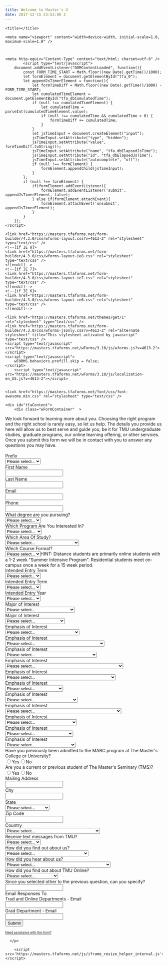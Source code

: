 ```yaml
---
title: Welcome to Master's U
date: 2017-12-15 23:53:00 Z
---
```


<!DOCTYPE HTML>
<html lang="en-US">
<head>

    <title></title>

    <meta name="viewport" content="width=device-width, initial-scale=1.0, maximum-scale=1.0" />

    
    
    <meta http-equiv="Content-Type" content="text/html; charset=utf-8" />
            <script type="text/javascript">
        document.addEventListener("DOMContentLoaded", function(){
            const FORM_TIME_START = Math.floor((new Date).getTime()/1000);
            let formElement = document.getElementById("tfa_0");
            let appendJsTimerElement = function(){
                let formTimeDiff = Math.floor((new Date).getTime()/1000) - FORM_TIME_START;
                let cumulatedTimeElement = document.getElementById("tfa_dbCumulatedTime");
                if (null !== cumulatedTimeElement) {
                    let cumulatedTime = parseInt(cumulatedTimeElement.value);
                    if (null !== cumulatedTime && cumulatedTime > 0) {
                        formTimeDiff += cumulatedTime;
                    }
                }
                let jsTimeInput = document.createElement("input");
                jsTimeInput.setAttribute("type", "hidden");
                jsTimeInput.setAttribute("value", formTimeDiff.toString());
                jsTimeInput.setAttribute("name", "tfa_dbElapsedJsTime");
                jsTimeInput.setAttribute("id", "tfa_dbElapsedJsTime");
                jsTimeInput.setAttribute("autocomplete", "off");
                if (null !== formElement) {
                    formElement.appendChild(jsTimeInput);
                }
            };
            if (null !== formElement) {
                if(formElement.addEventListener){
                    formElement.addEventListener('submit', appendJsTimerElement, false);
                } else if(formElement.attachEvent){
                    formElement.attachEvent('onsubmit', appendJsTimerElement);
                }
            }
        });
    </script>

    <link href="https://masters.tfaforms.net/form-builder/4.3.0/css/wforms-layout.css?v=4613-2" rel="stylesheet" type="text/css" />
    <!--[if IE 8]>
    <link href="https://masters.tfaforms.net/form-builder/4.3.0/css/wforms-layout-ie8.css" rel="stylesheet" type="text/css" />
    <![endif]-->
    <!--[if IE 7]>
    <link href="https://masters.tfaforms.net/form-builder/4.3.0/css/wforms-layout-ie7.css" rel="stylesheet" type="text/css" />
    <![endif]-->
    <!--[if IE 6]>
    <link href="https://masters.tfaforms.net/form-builder/4.3.0/css/wforms-layout-ie6.css" rel="stylesheet" type="text/css" />
    <![endif]-->

    <link href="https://masters.tfaforms.net/themes/get/1" rel="stylesheet" type="text/css" />
    <link href="https://masters.tfaforms.net/form-builder/4.3.0/css/wforms-jsonly.css?v=4613-2" rel="alternate stylesheet" title="This stylesheet activated by javascript" type="text/css" />
    <script type="text/javascript" src="https://masters.tfaforms.net/wForms/3.10/js/wforms.js?v=4613-2"></script>
    <script type="text/javascript">
        wFORMS.behaviors.prefill.skip = false;
    </script>
        <script type="text/javascript" src="https://masters.tfaforms.net/wForms/3.10/js/localization-en_US.js?v=4613-2"></script>

            
    <link href="https://masters.tfaforms.net/font/css/font-awesome.min.css" rel="stylesheet" type="text/css" />

    
</head>
<body class="default wFormWebPage">


    <div id="tfaContent">
        <div class="wFormContainer"  >

  <style type="text/css">
                #tfa_494-L,
                label[id^="tfa_494["] {
                    width: 250px !important;
                }
            
                #tfa_405-L,
                label[id^="tfa_405["] {
                    width: 350px !important;
                }
            
                #tfa_502-L,
                label[id^="tfa_502["] {
                    width: 300px !important;
                }
            
                #tfa_512-L,
                label[id^="tfa_512["] {
                    width: 250px !important;
                }
            
                #tfa_397-L,
                label[id^="tfa_397["] {
                    width: 290px !important;
                }
            
                #tfa_523-L,
                label[id^="tfa_523["] {
                    width: 290px !important;
                }
            
                #tfa_533-L,
                label[id^="tfa_533["] {
                    width: 290px !important;
                }
            
                #tfa_427-L,
                label[id^="tfa_427["] {
                    width: 300px !important;
                }
            
                #tfa_493-L,
                label[id^="tfa_493["] {
                    width: 300px !important;
                }
            
                #tfa_492-L,
                label[id^="tfa_492["] {
                    width: 300px !important;
                }
            
                #tfa_575-L,
                label[id^="tfa_575["] {
                    width: 280px !important;
                }
            
                #tfa_578-L,
                label[id^="tfa_578["] {
                    width: 270px !important;
                }
            
                #tfa_573-L,
                label[id^="tfa_573["] {
                    width: 230px !important;
                }
            
                #tfa_570-L,
                label[id^="tfa_570["] {
                    width: 230px !important;
                }
            
                #tfa_571-L,
                label[id^="tfa_571["] {
                    width: 230px !important;
                }
            </style><div class=""><div class="wForm" id="tfa_0-WRPR" dir="ltr">
<div class="codesection" id="code-tfa_0"></div>
<form method="post" action="https://masters.tfaforms.net/responses/processor" class="hintsBelow labelsAbove" id="tfa_0">
<div class="htmlSection" id="tfa_2"><div class="htmlContent" id="tfa_2-HTML">We look forward to learning more about you. Choosing the right program and the right school is rarely easy, so let us help. The details you provide us here will allow us to best serve and guide you, be it for TMU undergraduate studies, graduate programs, our online learning offering, or other services. Once you submit this form we will be in contact with you to answer any questions you may have.<div><div style="text-align: center;"><br></div></div></div></div>
<div class="oneField field-container-D     " id="tfa_3-D">
<label id="tfa_3-L" for="tfa_3" class="label preField ">Prefix</label><br><div class="inputWrapper"><select id="tfa_3" name="tfa_3" title="Prefix" class=""><option value="">Please select...</option>
<option value="tfa_4" id="tfa_4" class="">Mr.</option>
<option value="tfa_5" id="tfa_5" class="">Miss</option>
<option value="tfa_6" id="tfa_6" class="">Mrs.</option></select></div>
</div>
<div id="tfa_10" class="section inline group">
<div class="oneField field-container-D     " id="tfa_7-D">
<label id="tfa_7-L" for="tfa_7" class="label preField reqMark">First Name</label><br><div class="inputWrapper"><input type="text" id="tfa_7" name="tfa_7" value="" placeholder="" title="First Name" class="required"></div>
</div>
<div class="oneField field-container-D     " id="tfa_8-D">
<label id="tfa_8-L" for="tfa_8" class="label preField reqMark">Last Name</label><br><div class="inputWrapper"><input type="text" id="tfa_8" name="tfa_8" value="" placeholder="" title="Last Name" class="required"></div>
</div>
</div>
<div id="tfa_72" class="section inline group">
<div class="oneField field-container-D     " id="tfa_12-D">
<label id="tfa_12-L" for="tfa_12" class="label preField reqMark">Email</label><br><div class="inputWrapper"><input type="text" id="tfa_12" name="tfa_12" value="" placeholder="" title="Email" class="required"></div>
</div>
<div class="oneField field-container-D     " id="tfa_312-D">
<label id="tfa_312-L" for="tfa_312" class="label preField reqMark">Phone</label><br><div class="inputWrapper"><input type="text" id="tfa_312" name="tfa_312" value="" placeholder="" autoformat="(###) ###-####" title="Phone" class="required"></div>
</div>
</div>
<div id="tfa_409" class="section inline group">
<div class="oneField field-container-D     " id="tfa_494-D">
<label id="tfa_494-L" for="tfa_494" class="label preField ">What degree are you pursuing?</label><br><div class="inputWrapper"><select id="tfa_494" name="tfa_494" title="What degree are you pursuing?" class=""><option value="">Please select...</option>
<option value="tfa_495" id="tfa_495" data-conditionals="#tfa_405" class="">Undergraduate</option>
<option value="tfa_496" id="tfa_496" data-conditionals="#tfa_502,#tfa_523" class="">Graduate</option></select></div>
</div>
<div class="oneField field-container-D     " id="tfa_405-D">
<label id="tfa_405-L" for="tfa_405" class="label preField reqMark">Which Program Are You Interested In?</label><br><div class="inputWrapper"><select id="tfa_405" name="tfa_405" data-condition="`#tfa_495`" title="Which Program Are You Interested In?" class="calc-TradandOnlineDepartments required"><option value="">Please select...</option>
<option value="tfa_406" id="tfa_406" data-conditionals="#tfa_314,#tfa_397,#tfa_393,#tfa_13,#tfa_392,#tfa_73,#tfa_74,#tfa_586,#tfa_647" class="calcval-admissions@masters.edu">On-Campus</option>
<option value="tfa_407" id="tfa_407" data-conditionals="#tfa_560,#tfa_523,#tfa_631" class="calcval-tmuonline@masters.edu">Online</option>
<option value="tfa_497" id="tfa_497" data-conditionals="#tfa_523,#tfa_631" class="calcval-tmuonline@masters.edu">Dual Enrollment</option></select></div>
</div>
<div class="oneField field-container-D     " id="tfa_502-D">
<label id="tfa_502-L" for="tfa_502" class="label preField reqMark">Which Area Of Study?</label><br><div class="inputWrapper"><select id="tfa_502" name="tfa_502" data-condition="`#tfa_496`" title="Which Area Of Study?" class="required"><option value="">Please select...</option>
<option value="tfa_509" id="tfa_509" data-conditionals="#tfa_512,#tfa_393,#tfa_13,#tfa_392,#tfa_73,#tfa_74,#tfa_575,#tfa_578,#tfa_610" class="">Master of Arts in Biblical Counseling</option>
<option value="tfa_510" id="tfa_510" data-conditionals="#tfa_631" class="">Master of Arts in Biblical Studies</option>
<option value="tfa_511" id="tfa_511" data-conditionals="#tfa_631" class="">Master of Business Administration</option>
<option value="tfa_651" id="tfa_651" class="">Master of Education</option></select></div>
</div>
<div class="oneField field-container-D    hintsTooltip " id="tfa_512-D">
<label id="tfa_512-L" for="tfa_512" class="label preField reqMark">Which Course Format?</label><br><div class="inputWrapper">
<select id="tfa_512" name="tfa_512" data-condition="`#tfa_509`" title="Which Course Format?" class="calc-GradDepartment required"><option value="">Please select...</option>
<option value="tfa_514" id="tfa_514" class="calcval-graduatestudies@masters.edu">Distance</option>
<option value="tfa_513" id="tfa_513" class="calcval-graduatestudies@masters.edu">Residential</option></select><span class="field-hint-inactive" id="tfa_512-H"><span id="tfa_512-HH" class="hint">HINT: Distance students are primarily online students with a 1-2 week "Summer Intensive Program".  Residential students meet on-campus once a week for a 15 week period.</span></span>
</div>
</div>
</div>
<div class="oneField field-container-D     " id="tfa_397-D">
<label id="tfa_397-L" for="tfa_397" class="label preField reqMark">Intended Entry Term</label><br><div class="inputWrapper"><select id="tfa_397" name="tfa_397" data-condition="`#tfa_406`" title="Intended Entry Term" class="required"><option value="">Please select...</option>
<option value="tfa_538" id="tfa_538" class="">Fall</option>
<option value="tfa_539" id="tfa_539" class="">Spring</option></select></div>
</div>
<div id="tfa_544" class="section inline group">
<div class="oneField field-container-D     " id="tfa_523-D">
<label id="tfa_523-L" for="tfa_523" class="label preField reqMark">Intended Entry Term</label><br><div class="inputWrapper"><select id="tfa_523" name="tfa_523" data-condition="`#tfa_496` OR `#tfa_407` OR `#tfa_497`" title="Intended Entry Term" class="required"><option value="">Please select...</option>
<option value="tfa_524" id="tfa_524" class="">Fall</option>
<option value="tfa_526" id="tfa_526" class="">Spring</option>
<option value="tfa_527" id="tfa_527" class="">Summer</option></select></div>
</div>
<div class="oneField field-container-D     " id="tfa_533-D">
<label id="tfa_533-L" for="tfa_533" class="label preField reqMark">Intended Entry Year</label><br><div class="inputWrapper"><select id="tfa_533" name="tfa_533" title="Intended Entry Year" class="required"><option value="">Please select...</option>
<option value="tfa_535" id="tfa_535" class="">2018</option>
<option value="tfa_536" id="tfa_536" class="">2019</option>
<option value="tfa_537" id="tfa_537" class="">2020</option>
<option value="tfa_581" id="tfa_581" class="">2021</option></select></div>
</div>
</div>
<div id="tfa_540" class="section inline group">
<div class="oneField field-container-D     " id="tfa_314-D">
<label id="tfa_314-L" for="tfa_314" class="label preField ">Major of Interest</label><br><div class="inputWrapper"><select id="tfa_314" name="tfa_314" data-condition="`#tfa_406`" title="Major of Interest" class=""><option value="">Please select...</option>
<option value="tfa_315" id="tfa_315" data-conditionals="#tfa_327" class="">Biblical Studies</option>
<option value="tfa_316" id="tfa_316" data-conditionals="#tfa_347" class="">Biology &amp; Physical Science</option>
<option value="tfa_317" id="tfa_317" data-conditionals="#tfa_365" class="">Business</option>
<option value="tfa_318" id="tfa_318" data-conditionals="#tfa_386" class="">Communication</option>
<option value="tfa_319" id="tfa_319" data-conditionals="#tfa_416" class="">Computer &amp; Information Sciences</option>
<option value="tfa_320" id="tfa_320" data-conditionals="#tfa_424" class="">English</option>
<option value="tfa_321" id="tfa_321" data-conditionals="#tfa_427" class="">History</option>
<option value="tfa_322" id="tfa_322" data-conditionals="#tfa_441" class="">Kinesiology/PE</option>
<option value="tfa_323" id="tfa_323" data-conditionals="#tfa_455" class="">Liberal Studies * Education</option>
<option value="tfa_375" id="tfa_375" data-conditionals="#tfa_493" class="">Marketing Media</option>
<option value="tfa_324" id="tfa_324" data-conditionals="#tfa_461" class="">Mathematics</option>
<option value="tfa_325" id="tfa_325" data-conditionals="#tfa_471" class="">Music</option>
<option value="tfa_326" id="tfa_326" data-conditionals="#tfa_431" class="">Political Studies</option>
<option value="tfa_396" id="tfa_396" data-conditionals="#tfa_492" class="">Undecided</option></select></div>
</div>
<div class="oneField field-container-D     " id="tfa_560-D">
<label id="tfa_560-L" for="tfa_560" class="label preField ">Major of Interest</label><br><div class="inputWrapper"><select id="tfa_560" name="tfa_560" data-condition="`#tfa_407`" title="Major of Interest" class=""><option value="">Please select...</option>
<option value="tfa_561" id="tfa_561" class="">Biblical Counseling</option>
<option value="tfa_562" id="tfa_562" class="">Biblical Studies</option>
<option value="tfa_563" id="tfa_563" class="">Christian Ministries</option>
<option value="tfa_564" id="tfa_564" class="">Business Management</option>
<option value="tfa_565" id="tfa_565" class="">Organizational Management</option>
<option value="tfa_566" id="tfa_566" class="">Undeclared</option>
<option value="tfa_567" id="tfa_567" class="">No Major/Non-Degree</option></select></div>
</div>
<div class="oneField field-container-D     " id="tfa_327-D">
<label id="tfa_327-L" for="tfa_327" class="label preField ">Emphasis of Interest</label><br><div class="inputWrapper"><select id="tfa_327" name="tfa_327" data-condition="`#tfa_315`" title="Emphasis of Interest" class=""><option value="">Please select...</option>
<option value="tfa_328" id="tfa_328" class="">Biblical Studies (general)</option>
<option value="tfa_329" id="tfa_329" class="">Biblical Studies (bible exposition)</option>
<option value="tfa_330" id="tfa_330" class="">Biblical Studies (biblical counseling)</option>
<option value="tfa_331" id="tfa_331" class="">Biblical Studies (biblical languages)</option>
<option value="tfa_332" id="tfa_332" class="">Biblical Studies (christian education)</option>
<option value="tfa_333" id="tfa_333" class="">Biblical Studies (global studies)</option>
<option value="tfa_334" id="tfa_334" class="">Biblical Studies (student ministries) </option>
<option value="tfa_336" id="tfa_336" class="">Biblical Studies (theology)</option></select></div>
</div>
</div>
<div id="tfa_543" class="section inline group">
<div class="oneField field-container-D     " id="tfa_347-D">
<label id="tfa_347-L" for="tfa_347" class="label preField ">Emphasis of Interest</label><br><div class="inputWrapper"><select id="tfa_347" name="tfa_347" data-condition="`#tfa_316`" title="Emphasis of Interest" class=""><option value="">Please select...</option>
<option value="tfa_348" id="tfa_348" class="">Biological Science (general)</option>
<option value="tfa_349" id="tfa_349" class="">Biological Science (animal science/pre-veterinary)</option>
<option value="tfa_350" id="tfa_350" class="">Biological Science (cell &amp; molecular)</option>
<option value="tfa_351" id="tfa_351" class="">Biological Science (environmental biology)</option>
<option value="tfa_582" id="tfa_582" class="">Biological Science (natural history/environmental)</option>
<option value="tfa_583" id="tfa_583" class="">Biological Science (paleontology)</option>
<option value="tfa_352" id="tfa_352" class="">Biological Science (pre-dentistry)</option>
<option value="tfa_353" id="tfa_353" class="">Biological Science (pre-medicine)</option>
<option value="tfa_354" id="tfa_354" class="">Biological Science (pre-nursing)</option>
<option value="tfa_355" id="tfa_355" class="">Biological Science (teacher education) </option></select></div>
</div>
<div class="oneField field-container-D     " id="tfa_386-D">
<label id="tfa_386-L" for="tfa_386" class="label preField ">Emphasis of Interest</label><br><div class="inputWrapper"><select id="tfa_386" name="tfa_386" data-condition="`#tfa_318`" title="Emphasis of Interest" class=""><option value="">Please select...</option>
<option value="tfa_387" id="tfa_387" class="">Communication (general)</option>
<option value="tfa_388" id="tfa_388" class="">Communication (cinema &amp; digital arts)</option>
<option value="tfa_389" id="tfa_389" class="">Communication (creative writing &amp; publishing)</option>
<option value="tfa_584" id="tfa_584" class="">Communication (electronic media)</option>
<option value="tfa_390" id="tfa_390" class="">Communication (journalism)</option>
<option value="tfa_585" id="tfa_585" class="">Communication (print media)</option>
<option value="tfa_391" id="tfa_391" class="">Communication (speech communication)</option></select></div>
</div>
<div class="oneField field-container-D     " id="tfa_365-D">
<label id="tfa_365-L" for="tfa_365" class="label preField ">Emphasis of Interest</label><br><div class="inputWrapper"><select id="tfa_365" name="tfa_365" data-condition="`#tfa_317`" title="Emphasis of Interest" class=""><option value="">Please select...</option>
<option value="tfa_366" id="tfa_366" class="">Business Administration (accounting)</option>
<option value="tfa_367" id="tfa_367" class="">Business Administration (christian ministries administration)</option>
<option value="tfa_368" id="tfa_368" class="">Business Administration (finance)</option>
<option value="tfa_369" id="tfa_369" class="">Business Administration (international business)</option>
<option value="tfa_370" id="tfa_370" class="">Business Administration (management)</option>
<option value="tfa_371" id="tfa_371" class="">Business Administration (management information systems)</option>
<option value="tfa_372" id="tfa_372" class="">Business Administration (marketing)</option>
<option value="tfa_373" id="tfa_373" class="">Business Administration (pre-law)</option>
<option value="tfa_374" id="tfa_374" class="">Business Administration (public relations)</option></select></div>
</div>
</div>
<div class="oneField field-container-D     " id="tfa_416-D">
<label id="tfa_416-L" for="tfa_416" class="label preField ">Emphasis of Interest</label><br><div class="inputWrapper"><select id="tfa_416" name="tfa_416" data-condition="`#tfa_319`" title="Emphasis of Interest" class=""><option value="">Please select...</option>
<option value="tfa_418" id="tfa_418" class="">Computer &amp; Information Sciences (computer science)</option>
<option value="tfa_419" id="tfa_419" class="">Computer &amp; Information Sciences (information systems)</option></select></div>
</div>
<div class="oneField field-container-D     " id="tfa_424-D">
<label id="tfa_424-L" for="tfa_424" class="label preField ">Emphasis of Interest</label><br><div class="inputWrapper"><select id="tfa_424" name="tfa_424" data-condition="`#tfa_320`" title="Emphasis of Interest" class=""><option value="">Please select...</option>
<option value="tfa_425" id="tfa_425" class="">English (general)</option>
<option value="tfa_426" id="tfa_426" class="">English (teacher education)</option></select></div>
</div>
<div class="oneField field-container-D     " id="tfa_431-D">
<label id="tfa_431-L" for="tfa_431" class="label preField ">Emphasis of Interest</label><br><div class="inputWrapper"><select id="tfa_431" name="tfa_431" data-condition="`#tfa_326`" title="Emphasis of Interest" class=""><option value="">Please select...</option>
<option value="tfa_432" id="tfa_432" class="">Political Studies (general)</option>
<option value="tfa_433" id="tfa_433" class="">Political Studies (american politics)</option>
<option value="tfa_434" id="tfa_434" class="">Political Studies (constitutional law)</option>
<option value="tfa_435" id="tfa_435" class="">Political Studies (political theory)</option></select></div>
</div>
<div class="oneField field-container-D     " id="tfa_441-D">
<label id="tfa_441-L" for="tfa_441" class="label preField ">Emphasis of Interest</label><br><div class="inputWrapper"><select id="tfa_441" name="tfa_441" data-condition="`#tfa_322`" title="Emphasis of Interest" class=""><option value="">Please select...</option>
<option value="tfa_444" id="tfa_444" class="">Kinesiology &amp; Physical Education (exercise sports science)</option>
<option value="tfa_445" id="tfa_445" class="">Kinesiology &amp; Physical Education (pre physical therapy)</option>
<option value="tfa_447" id="tfa_447" class="">Kinesiology &amp; Physical Education (teaching/coaching)</option></select></div>
</div>
<div class="oneField field-container-D     " id="tfa_455-D">
<label id="tfa_455-L" for="tfa_455" class="label preField ">Emphasis of Interest</label><br><div class="inputWrapper"><select id="tfa_455" name="tfa_455" data-condition="`#tfa_323`" title="Emphasis of Interest" class=""><option value="">Please select...</option>
<option value="tfa_456" id="tfa_456" class="">Liberal Studies (general)</option>
<option value="tfa_457" id="tfa_457" class="">Liberal Studies (teacher education)</option></select></div>
</div>
<div class="oneField field-container-D     " id="tfa_461-D">
<label id="tfa_461-L" for="tfa_461" class="label preField ">Emphasis of Interest</label><br><div class="inputWrapper"><select id="tfa_461" name="tfa_461" data-condition="`#tfa_324`" title="Emphasis of Interest" class=""><option value="">Please select...</option>
<option value="tfa_462" id="tfa_462" class="">Mathematics (general)</option>
<option value="tfa_463" id="tfa_463" class="">Mathematics (applied)</option>
<option value="tfa_464" id="tfa_464" class="">Mathematics (math education)</option>
<option value="tfa_465" id="tfa_465" class="">Mathematics (pure mathematics)</option></select></div>
</div>
<div class="oneField field-container-D     " id="tfa_471-D">
<label id="tfa_471-L" for="tfa_471" class="label preField ">Emphasis of Interest</label><br><div class="inputWrapper"><select id="tfa_471" name="tfa_471" data-condition="`#tfa_325`" title="Emphasis of Interest" class=""><option value="">Please select...</option>
<option value="tfa_472" id="tfa_472" class="">Music (general)</option>
<option value="tfa_473" id="tfa_473" class="">Music (applied-cello)</option>
<option value="tfa_474" id="tfa_474" class="">Music (applied-guitar)</option>
<option value="tfa_475" id="tfa_475" class="">Music (applied-voice)</option>
<option value="tfa_476" id="tfa_476" class="">Music (composition)</option>
<option value="tfa_477" id="tfa_477" class="">Music (flute performance)</option>
<option value="tfa_479" id="tfa_479" class="">Music (music &amp; audio technology)</option>
<option value="tfa_480" id="tfa_480" class="">Music (music &amp; biblical studies)</option>
<option value="tfa_489" id="tfa_489" class="">Music (music &amp; business)</option>
<option value="tfa_481" id="tfa_481" class="">Music (music &amp; communication)</option>
<option value="tfa_491" id="tfa_491" class="">Music (music &amp; modern worship)</option>
<option value="tfa_490" id="tfa_490" class="">Music (music &amp; student ministries)</option>
<option value="tfa_478" id="tfa_478" class="">Music (music education)</option>
<option value="tfa_483" id="tfa_483" class="">Music (organ performance)</option>
<option value="tfa_484" id="tfa_484" class="">Music (piano pedagogy)</option>
<option value="tfa_485" id="tfa_485" class="">Music (piano performance)</option>
<option value="tfa_488" id="tfa_488" class="">Music (traditional worship)</option>
<option value="tfa_486" id="tfa_486" class="">Music (violin performance)</option></select></div>
</div>
<input type="hidden" id="tfa_427" name="tfa_427" value="History" data-condition="`#tfa_321`" class=""><input type="hidden" id="tfa_493" name="tfa_493" value="Marketing Media" data-condition="`#tfa_375`" class=""><input type="hidden" id="tfa_492" name="tfa_492" value="Undeclared" data-condition="`#tfa_396`" class=""><div id="tfa_569" class="section inline group">
<div class="oneField field-container-D     " id="tfa_575-D">
<label id="tfa_575-L" for="tfa_575" class="label preField ">Have you previously been admitted to the MABC program at The Master's College or University?</label><br><div class="inputWrapper"><span id="tfa_575" class="choices vertical " data-condition="`#tfa_509`"><span class="oneChoice"><input type="radio" value="tfa_576" class="" id="tfa_576" name="tfa_575"><label class="label postField" id="tfa_576-L" for="tfa_576">Yes</label></span><span class="oneChoice"><input type="radio" value="tfa_577" class="" id="tfa_577" name="tfa_575"><label class="label postField" id="tfa_577-L" for="tfa_577">No</label></span></span></div>
</div>
<div class="oneField field-container-D     " id="tfa_578-D">
<label id="tfa_578-L" for="tfa_578" class="label preField ">Are you a current or previous student of The Master's Seminary (TMS)?</label><br><div class="inputWrapper"><span id="tfa_578" class="choices vertical " data-condition="`#tfa_509`"><span class="oneChoice"><input type="radio" value="tfa_579" class="" id="tfa_579" name="tfa_578"><label class="label postField" id="tfa_579-L" for="tfa_579">Yes</label></span><span class="oneChoice"><input type="radio" value="tfa_580" class="" id="tfa_580" name="tfa_578"><label class="label postField" id="tfa_580-L" for="tfa_580">No</label></span></span></div>
</div>
<div class="oneField field-container-D     " id="tfa_392-D">
<label id="tfa_392-L" for="tfa_392" class="label preField ">Mailing Address</label><br><div class="inputWrapper"><input type="text" id="tfa_392" name="tfa_392" value="" placeholder="" data-condition="`#tfa_406` OR `#tfa_509`" title="Mailing Address" class=""></div>
</div>
<div class="oneField field-container-D     " id="tfa_393-D">
<label id="tfa_393-L" for="tfa_393" class="label preField ">City</label><br><div class="inputWrapper"><input type="text" id="tfa_393" name="tfa_393" value="" placeholder="" data-condition="`#tfa_406` OR `#tfa_509`" title="City" class=""></div>
</div>
<div class="oneField field-container-D     " id="tfa_13-D">
<label id="tfa_13-L" for="tfa_13" class="label preField reqMark">State</label><br><div class="inputWrapper"><select id="tfa_13" name="tfa_13" data-condition="`#tfa_406` OR `#tfa_509`" title="State" class="required"><option value="">Please select...</option>
<option value="tfa_14" id="tfa_14" class="">Alabama</option>
<option value="tfa_15" id="tfa_15" class="">Alaska</option>
<option value="tfa_16" id="tfa_16" class="">Arizona</option>
<option value="tfa_17" id="tfa_17" class="">Arkansas</option>
<option value="tfa_18" id="tfa_18" data-conditionals="#tfa_73" class="">California</option>
<option value="tfa_19" id="tfa_19" class="">Colorado</option>
<option value="tfa_20" id="tfa_20" class="">Connecticut</option>
<option value="tfa_21" id="tfa_21" class="">Delaware</option>
<option value="tfa_22" id="tfa_22" class="">District Of Columbia</option>
<option value="tfa_23" id="tfa_23" class="">Florida</option>
<option value="tfa_24" id="tfa_24" class="">Georgia</option>
<option value="tfa_25" id="tfa_25" class="">Hawaii</option>
<option value="tfa_26" id="tfa_26" class="">Idaho</option>
<option value="tfa_27" id="tfa_27" class="">Illinois</option>
<option value="tfa_28" id="tfa_28" class="">Indiana</option>
<option value="tfa_29" id="tfa_29" class="">Iowa</option>
<option value="tfa_30" id="tfa_30" class="">Kansas</option>
<option value="tfa_31" id="tfa_31" class="">Kentucky</option>
<option value="tfa_32" id="tfa_32" class="">Louisiana</option>
<option value="tfa_33" id="tfa_33" class="">Maine</option>
<option value="tfa_34" id="tfa_34" class="">Maryland</option>
<option value="tfa_35" id="tfa_35" class="">Massachusetts</option>
<option value="tfa_36" id="tfa_36" class="">Michigan</option>
<option value="tfa_37" id="tfa_37" class="">Minnesota</option>
<option value="tfa_38" id="tfa_38" class="">Mississippi</option>
<option value="tfa_39" id="tfa_39" class="">Missouri</option>
<option value="tfa_40" id="tfa_40" class="">Montana</option>
<option value="tfa_41" id="tfa_41" class="">Nebraska</option>
<option value="tfa_42" id="tfa_42" class="">Nevada</option>
<option value="tfa_43" id="tfa_43" class="">New Hampshire</option>
<option value="tfa_44" id="tfa_44" class="">New Jersey</option>
<option value="tfa_45" id="tfa_45" class="">New Mexico</option>
<option value="tfa_46" id="tfa_46" class="">New York</option>
<option value="tfa_47" id="tfa_47" class="">North Carolina</option>
<option value="tfa_48" id="tfa_48" class="">North Dakota</option>
<option value="tfa_49" id="tfa_49" class="">Ohio</option>
<option value="tfa_50" id="tfa_50" class="">Oklahoma</option>
<option value="tfa_51" id="tfa_51" class="">Oregon</option>
<option value="tfa_52" id="tfa_52" class="">Pennsylvania</option>
<option value="tfa_53" id="tfa_53" class="">Rhode Island</option>
<option value="tfa_54" id="tfa_54" class="">South Carolina</option>
<option value="tfa_55" id="tfa_55" class="">South Dakota</option>
<option value="tfa_56" id="tfa_56" class="">Tennessee</option>
<option value="tfa_57" id="tfa_57" class="">Texas</option>
<option value="tfa_58" id="tfa_58" class="">Utah</option>
<option value="tfa_59" id="tfa_59" class="">Vermont</option>
<option value="tfa_60" id="tfa_60" class="">Virginia</option>
<option value="tfa_61" id="tfa_61" class="">Washington</option>
<option value="tfa_62" id="tfa_62" class="">West Virginia</option>
<option value="tfa_63" id="tfa_63" class="">Wisconsin</option>
<option value="tfa_64" id="tfa_64" class="">Wyoming</option>
<option value="tfa_71" id="tfa_71" data-conditionals="#tfa_74" class="">Other</option></select></div>
</div>
<div class="oneField field-container-D     " id="tfa_73-D">
<label id="tfa_73-L" for="tfa_73" class="label preField ">Zip Code</label><br><div class="inputWrapper"><input type="text" id="tfa_73" name="tfa_73" value="" placeholder="" data-condition="(`#tfa_18` AND `#tfa_406`) OR `#tfa_509`" title="Zip Code" class=""></div>
</div>
<div class="oneField field-container-D     " id="tfa_74-D">
<label id="tfa_74-L" for="tfa_74" class="label preField ">Country</label><br><div class="inputWrapper"><select id="tfa_74" name="tfa_74" data-condition="(`#tfa_71` AND `#tfa_406`) OR `#tfa_509`" title="Country" class=""><option value="">Please select...</option>
<option value="tfa_574" id="tfa_574" class="">United States</option>
<option value="tfa_75" id="tfa_75" class="">Afghanistan</option>
<option value="tfa_76" id="tfa_76" class="">Albania</option>
<option value="tfa_77" id="tfa_77" class="">Algeria</option>
<option value="tfa_78" id="tfa_78" class="">American Samoa</option>
<option value="tfa_79" id="tfa_79" class="">Andorra</option>
<option value="tfa_80" id="tfa_80" class="">Angola</option>
<option value="tfa_81" id="tfa_81" class="">Anguilla</option>
<option value="tfa_82" id="tfa_82" class="">Antarctica</option>
<option value="tfa_83" id="tfa_83" class="">Antigua and Barbuda</option>
<option value="tfa_84" id="tfa_84" class="">Argentina</option>
<option value="tfa_85" id="tfa_85" class="">Armenia</option>
<option value="tfa_86" id="tfa_86" class="">Aruba</option>
<option value="tfa_87" id="tfa_87" class="">Australia</option>
<option value="tfa_88" id="tfa_88" class="">Austria</option>
<option value="tfa_89" id="tfa_89" class="">Azerbaijan</option>
<option value="tfa_90" id="tfa_90" class="">Bahamas</option>
<option value="tfa_91" id="tfa_91" class="">Bahrain</option>
<option value="tfa_92" id="tfa_92" class="">Bangladesh</option>
<option value="tfa_93" id="tfa_93" class="">Barbados</option>
<option value="tfa_94" id="tfa_94" class="">Belarus</option>
<option value="tfa_95" id="tfa_95" class="">Belgium</option>
<option value="tfa_96" id="tfa_96" class="">Belize</option>
<option value="tfa_97" id="tfa_97" class="">Benin</option>
<option value="tfa_98" id="tfa_98" class="">Bermuda</option>
<option value="tfa_99" id="tfa_99" class="">Bhutan</option>
<option value="tfa_100" id="tfa_100" class="">Bolivia</option>
<option value="tfa_101" id="tfa_101" class="">Bosnia and Herzegovina</option>
<option value="tfa_102" id="tfa_102" class="">Botswana</option>
<option value="tfa_103" id="tfa_103" class="">Bouvet Island</option>
<option value="tfa_104" id="tfa_104" class="">Brazil</option>
<option value="tfa_105" id="tfa_105" class="">British Indian Ocean Territory</option>
<option value="tfa_106" id="tfa_106" class="">Brunei</option>
<option value="tfa_107" id="tfa_107" class="">Bulgaria</option>
<option value="tfa_108" id="tfa_108" class="">Burkina Faso</option>
<option value="tfa_109" id="tfa_109" class="">Burundi</option>
<option value="tfa_110" id="tfa_110" class="">Cambodia</option>
<option value="tfa_111" id="tfa_111" class="">Cameroon</option>
<option value="tfa_112" id="tfa_112" class="">Canada</option>
<option value="tfa_113" id="tfa_113" class="">Cape Verde</option>
<option value="tfa_114" id="tfa_114" class="">Cayman Islands</option>
<option value="tfa_115" id="tfa_115" class="">Central African Republic</option>
<option value="tfa_116" id="tfa_116" class="">Chad</option>
<option value="tfa_117" id="tfa_117" class="">Chile</option>
<option value="tfa_118" id="tfa_118" class="">China</option>
<option value="tfa_119" id="tfa_119" class="">Christmas Island</option>
<option value="tfa_120" id="tfa_120" class="">Cocos ( Keeling ) Islands</option>
<option value="tfa_121" id="tfa_121" class="">Colombia</option>
<option value="tfa_122" id="tfa_122" class="">Comoros</option>
<option value="tfa_123" id="tfa_123" class="">Congo</option>
<option value="tfa_124" id="tfa_124" class="">Cook Islands</option>
<option value="tfa_125" id="tfa_125" class="">Costa Rica</option>
<option value="tfa_126" id="tfa_126" class="">Côte d ' Ivoire</option>
<option value="tfa_127" id="tfa_127" class="">Croatia ( Hrvatska )</option>
<option value="tfa_128" id="tfa_128" class="">Cuba</option>
<option value="tfa_129" id="tfa_129" class="">Cyprus</option>
<option value="tfa_130" id="tfa_130" class="">Czech Republic</option>
<option value="tfa_131" id="tfa_131" class="">Congo ( DRC )</option>
<option value="tfa_132" id="tfa_132" class="">Denmark</option>
<option value="tfa_133" id="tfa_133" class="">Djibouti</option>
<option value="tfa_134" id="tfa_134" class="">Dominica</option>
<option value="tfa_135" id="tfa_135" class="">Dominican Republic</option>
<option value="tfa_136" id="tfa_136" class="">East Timor</option>
<option value="tfa_137" id="tfa_137" class="">Ecuador</option>
<option value="tfa_138" id="tfa_138" class="">Egypt</option>
<option value="tfa_139" id="tfa_139" class="">El Salvador</option>
<option value="tfa_140" id="tfa_140" class="">Equatorial Guinea</option>
<option value="tfa_141" id="tfa_141" class="">Eritrea</option>
<option value="tfa_142" id="tfa_142" class="">Estonia</option>
<option value="tfa_143" id="tfa_143" class="">Ethiopia</option>
<option value="tfa_144" id="tfa_144" class="">Falkland Islands ( Islas Malvinas )</option>
<option value="tfa_145" id="tfa_145" class="">Faroe Islands</option>
<option value="tfa_146" id="tfa_146" class="">Fiji Islands</option>
<option value="tfa_147" id="tfa_147" class="">Finland</option>
<option value="tfa_148" id="tfa_148" class="">France</option>
<option value="tfa_149" id="tfa_149" class="">French Guiana</option>
<option value="tfa_150" id="tfa_150" class="">French Polynesia</option>
<option value="tfa_151" id="tfa_151" class="">French Southern and Antarctic Lands</option>
<option value="tfa_152" id="tfa_152" class="">Gabon</option>
<option value="tfa_153" id="tfa_153" class="">Gambia</option>
<option value="tfa_154" id="tfa_154" class="">Georgia</option>
<option value="tfa_155" id="tfa_155" class="">Germany</option>
<option value="tfa_156" id="tfa_156" class="">Ghana</option>
<option value="tfa_157" id="tfa_157" class="">Gibraltar</option>
<option value="tfa_158" id="tfa_158" class="">Greece</option>
<option value="tfa_159" id="tfa_159" class="">Greenland</option>
<option value="tfa_160" id="tfa_160" class="">Grenada</option>
<option value="tfa_161" id="tfa_161" class="">Guadeloupe</option>
<option value="tfa_162" id="tfa_162" class="">Guam</option>
<option value="tfa_163" id="tfa_163" class="">Guatemala</option>
<option value="tfa_164" id="tfa_164" class="">Guinea</option>
<option value="tfa_165" id="tfa_165" class="">Guinea-Bissau</option>
<option value="tfa_166" id="tfa_166" class="">Guyana</option>
<option value="tfa_167" id="tfa_167" class="">Haiti</option>
<option value="tfa_168" id="tfa_168" class="">Heard Island and McDonald Islands</option>
<option value="tfa_169" id="tfa_169" class="">Honduras</option>
<option value="tfa_170" id="tfa_170" class="">Hong Kong SAR</option>
<option value="tfa_171" id="tfa_171" class="">Hungary</option>
<option value="tfa_172" id="tfa_172" class="">Iceland</option>
<option value="tfa_173" id="tfa_173" class="">India</option>
<option value="tfa_174" id="tfa_174" class="">Indonesia</option>
<option value="tfa_175" id="tfa_175" class="">Iran</option>
<option value="tfa_176" id="tfa_176" class="">Iraq</option>
<option value="tfa_177" id="tfa_177" class="">Ireland</option>
<option value="tfa_178" id="tfa_178" class="">Israel</option>
<option value="tfa_179" id="tfa_179" class="">Italy</option>
<option value="tfa_180" id="tfa_180" class="">Jamaica</option>
<option value="tfa_181" id="tfa_181" class="">Japan</option>
<option value="tfa_182" id="tfa_182" class="">Jordan</option>
<option value="tfa_183" id="tfa_183" class="">Kazakhstan</option>
<option value="tfa_184" id="tfa_184" class="">Kenya</option>
<option value="tfa_185" id="tfa_185" class="">Kiribati</option>
<option value="tfa_186" id="tfa_186" class="">Korea</option>
<option value="tfa_187" id="tfa_187" class="">Kuwait</option>
<option value="tfa_188" id="tfa_188" class="">Kyrgyzstan</option>
<option value="tfa_189" id="tfa_189" class="">Laos</option>
<option value="tfa_190" id="tfa_190" class="">Latvia</option>
<option value="tfa_191" id="tfa_191" class="">Lebanon</option>
<option value="tfa_192" id="tfa_192" class="">Lesotho</option>
<option value="tfa_193" id="tfa_193" class="">Liberia</option>
<option value="tfa_194" id="tfa_194" class="">Libya</option>
<option value="tfa_195" id="tfa_195" class="">Liechtenstein</option>
<option value="tfa_196" id="tfa_196" class="">Lithuania</option>
<option value="tfa_197" id="tfa_197" class="">Luxembourg</option>
<option value="tfa_198" id="tfa_198" class="">Macao SAR</option>
<option value="tfa_199" id="tfa_199" class="">Macedonia, Former Yugoslav Republic of</option>
<option value="tfa_200" id="tfa_200" class="">Madagascar</option>
<option value="tfa_201" id="tfa_201" class="">Malawi</option>
<option value="tfa_202" id="tfa_202" class="">Malaysia</option>
<option value="tfa_203" id="tfa_203" class="">Maldives</option>
<option value="tfa_204" id="tfa_204" class="">Mali</option>
<option value="tfa_205" id="tfa_205" class="">Malta</option>
<option value="tfa_206" id="tfa_206" class="">Marshall Islands</option>
<option value="tfa_207" id="tfa_207" class="">Martinique</option>
<option value="tfa_208" id="tfa_208" class="">Mauritania</option>
<option value="tfa_209" id="tfa_209" class="">Mauritius</option>
<option value="tfa_210" id="tfa_210" class="">Mayotte</option>
<option value="tfa_211" id="tfa_211" class="">Mexico</option>
<option value="tfa_212" id="tfa_212" class="">Micronesia</option>
<option value="tfa_213" id="tfa_213" class="">Moldova</option>
<option value="tfa_214" id="tfa_214" class="">Monaco</option>
<option value="tfa_215" id="tfa_215" class="">Mongolia</option>
<option value="tfa_216" id="tfa_216" class="">Montserrat</option>
<option value="tfa_217" id="tfa_217" class="">Morocco</option>
<option value="tfa_218" id="tfa_218" class="">Mozambique</option>
<option value="tfa_219" id="tfa_219" class="">Myanmar</option>
<option value="tfa_220" id="tfa_220" class="">Namibia</option>
<option value="tfa_221" id="tfa_221" class="">Nauru</option>
<option value="tfa_222" id="tfa_222" class="">Nepal</option>
<option value="tfa_223" id="tfa_223" class="">Netherlands</option>
<option value="tfa_224" id="tfa_224" class="">Netherlands Antilles</option>
<option value="tfa_225" id="tfa_225" class="">New Caledonia</option>
<option value="tfa_226" id="tfa_226" class="">New Zealand</option>
<option value="tfa_227" id="tfa_227" class="">Nicaragua</option>
<option value="tfa_228" id="tfa_228" class="">Niger</option>
<option value="tfa_229" id="tfa_229" class="">Nigeria</option>
<option value="tfa_230" id="tfa_230" class="">Niue</option>
<option value="tfa_231" id="tfa_231" class="">Norfolk Island</option>
<option value="tfa_232" id="tfa_232" class="">North Korea</option>
<option value="tfa_233" id="tfa_233" class="">Northern Mariana Islands</option>
<option value="tfa_234" id="tfa_234" class="">Norway</option>
<option value="tfa_235" id="tfa_235" class="">Oman</option>
<option value="tfa_236" id="tfa_236" class="">Pakistan</option>
<option value="tfa_237" id="tfa_237" class="">Palau</option>
<option value="tfa_238" id="tfa_238" class="">Panama</option>
<option value="tfa_239" id="tfa_239" class="">Papua New Guinea</option>
<option value="tfa_240" id="tfa_240" class="">Paraguay</option>
<option value="tfa_241" id="tfa_241" class="">Peru</option>
<option value="tfa_242" id="tfa_242" class="">Philippines</option>
<option value="tfa_243" id="tfa_243" class="">Pitcairn Islands</option>
<option value="tfa_244" id="tfa_244" class="">Poland</option>
<option value="tfa_245" id="tfa_245" class="">Portugal</option>
<option value="tfa_246" id="tfa_246" class="">Puerto Rico</option>
<option value="tfa_247" id="tfa_247" class="">Qatar</option>
<option value="tfa_248" id="tfa_248" class="">Reunion</option>
<option value="tfa_249" id="tfa_249" class="">Romania</option>
<option value="tfa_250" id="tfa_250" class="">Russia</option>
<option value="tfa_251" id="tfa_251" class="">Rwanda</option>
<option value="tfa_252" id="tfa_252" class="">Samoa</option>
<option value="tfa_253" id="tfa_253" class="">San Marino</option>
<option value="tfa_254" id="tfa_254" class="">São Tomé and Prìncipe</option>
<option value="tfa_255" id="tfa_255" class="">Saudi Arabia</option>
<option value="tfa_256" id="tfa_256" class="">Senegal</option>
<option value="tfa_257" id="tfa_257" class="">Serbia and Montenegro</option>
<option value="tfa_258" id="tfa_258" class="">Seychelles</option>
<option value="tfa_259" id="tfa_259" class="">Sierra Leone</option>
<option value="tfa_260" id="tfa_260" class="">Singapore</option>
<option value="tfa_261" id="tfa_261" class="">Slovakia</option>
<option value="tfa_262" id="tfa_262" class="">Slovenia</option>
<option value="tfa_263" id="tfa_263" class="">Solomon Islands</option>
<option value="tfa_264" id="tfa_264" class="">Somalia</option>
<option value="tfa_265" id="tfa_265" class="">South Africa</option>
<option value="tfa_266" id="tfa_266" class="">South Georgia and the South Sandwich Islands</option>
<option value="tfa_267" id="tfa_267" class="">Spain</option>
<option value="tfa_268" id="tfa_268" class="">Sri Lanka</option>
<option value="tfa_269" id="tfa_269" class="">St. Helena</option>
<option value="tfa_270" id="tfa_270" class="">St. Kitts and Nevis</option>
<option value="tfa_271" id="tfa_271" class="">St. Lucia</option>
<option value="tfa_272" id="tfa_272" class="">St. Pierre and Miquelon</option>
<option value="tfa_273" id="tfa_273" class="">St. Vincent and the Grenadines</option>
<option value="tfa_274" id="tfa_274" class="">Sudan</option>
<option value="tfa_275" id="tfa_275" class="">Suriname</option>
<option value="tfa_276" id="tfa_276" class="">Svalbard and Jan Mayen</option>
<option value="tfa_277" id="tfa_277" class="">Swaziland</option>
<option value="tfa_278" id="tfa_278" class="">Sweden</option>
<option value="tfa_279" id="tfa_279" class="">Switzerland</option>
<option value="tfa_280" id="tfa_280" class="">Syria</option>
<option value="tfa_281" id="tfa_281" class="">Taiwan</option>
<option value="tfa_282" id="tfa_282" class="">Tajikistan</option>
<option value="tfa_283" id="tfa_283" class="">Tanzania</option>
<option value="tfa_284" id="tfa_284" class="">Thailand</option>
<option value="tfa_285" id="tfa_285" class="">Togo</option>
<option value="tfa_286" id="tfa_286" class="">Tokelau</option>
<option value="tfa_287" id="tfa_287" class="">Tonga</option>
<option value="tfa_288" id="tfa_288" class="">Trinidad and Tobago</option>
<option value="tfa_289" id="tfa_289" class="">Tunisia</option>
<option value="tfa_290" id="tfa_290" class="">Turkey</option>
<option value="tfa_291" id="tfa_291" class="">Turkmenistan</option>
<option value="tfa_292" id="tfa_292" class="">Turks and Caicos Islands</option>
<option value="tfa_293" id="tfa_293" class="">Tuvalu</option>
<option value="tfa_294" id="tfa_294" class="">Uganda</option>
<option value="tfa_295" id="tfa_295" class="">Ukraine</option>
<option value="tfa_296" id="tfa_296" class="">United Arab Emirates</option>
<option value="tfa_297" id="tfa_297" class="">United Kingdom</option>
<option value="tfa_299" id="tfa_299" class="">United States Minor Outlying Islands</option>
<option value="tfa_300" id="tfa_300" class="">Uruguay</option>
<option value="tfa_301" id="tfa_301" class="">Uzbekistan</option>
<option value="tfa_302" id="tfa_302" class="">Vanuatu</option>
<option value="tfa_303" id="tfa_303" class="">Vatican City</option>
<option value="tfa_304" id="tfa_304" class="">Venezuela</option>
<option value="tfa_305" id="tfa_305" class="">Viet Nam</option>
<option value="tfa_306" id="tfa_306" class="">Virgin Islands ( British )</option>
<option value="tfa_307" id="tfa_307" class="">Virgin Islands</option>
<option value="tfa_308" id="tfa_308" class="">Wallis and Futuna</option>
<option value="tfa_309" id="tfa_309" class="">Yemen</option>
<option value="tfa_310" id="tfa_310" class="">Zambia</option>
<option value="tfa_311" id="tfa_311" class="">Zimbabwe</option></select></div>
</div>
</div>
<div id="tfa_646" class="section group">
<div id="tfa_650" class="section inline group">
<div class="oneField field-container-D     " id="tfa_647-D">
<label id="tfa_647-L" for="tfa_647" class="label preField reqMark">Receive text messages from TMU?</label><br><div class="inputWrapper"><select id="tfa_647" name="tfa_647" data-condition="`#tfa_406`" title="Receive text messages from TMU?" class="required"><option value="">Please select...</option>
<option value="tfa_648" id="tfa_648" class="">Yes</option>
<option value="tfa_649" id="tfa_649" class="">No</option></select></div>
</div>
<div class="oneField field-container-D     " id="tfa_586-D">
<label id="tfa_586-L" for="tfa_586" class="label preField reqMark">How did you find out about us?</label><br><div class="inputWrapper"><select id="tfa_586" name="tfa_586" data-condition="`#tfa_406`" title="How did you find out about us?" class="required"><option value="">Please select...</option>
<option value="tfa_587" id="tfa_587" class="">Alumni Referral</option>
<option value="tfa_588" id="tfa_588" class="">Admissions Counselor visited church</option>
<option value="tfa_589" id="tfa_589" class="">Admissions Counselor visited school</option>
<option value="tfa_590" id="tfa_590" class="">Athletic Prospect</option>
<option value="tfa_591" id="tfa_591" class="">Camp</option>
<option value="tfa_592" id="tfa_592" class="">Christian Connector</option>
<option value="tfa_593" id="tfa_593" class="">College Fair</option>
<option value="tfa_594" id="tfa_594" class="">Conference</option>
<option value="tfa_595" id="tfa_595" class="">Current Student</option>
<option value="tfa_596" id="tfa_596" class="">Faculty Referral</option>
<option value="tfa_597" id="tfa_597" class="">Family Member</option>
<option value="tfa_598" id="tfa_598" class="">Friend</option>
<option value="tfa_599" id="tfa_599" class="">Grace to You Radio</option>
<option value="tfa_600" id="tfa_600" class="">High School Guidance Counselor</option>
<option value="tfa_601" id="tfa_601" class="">Internet (Search)</option>
<option value="tfa_602" id="tfa_602" class="">John MacArthur</option>
<option value="tfa_603" id="tfa_603" class="">Parent</option>
<option value="tfa_604" id="tfa_604" class="">Pastor</option>
<option value="tfa_605" id="tfa_605" class="">Phone Call</option>
<option value="tfa_606" id="tfa_606" class="">Private Colleges &amp; Universities Magazine</option>
<option value="tfa_607" id="tfa_607" class="">TMU Online Program</option>
<option value="tfa_608" id="tfa_608" class="">Website (TMU)</option>
<option value="tfa_609" id="tfa_609" data-conditionals="#tfa_645" class="">Other</option></select></div>
</div>
</div>
<div class="oneField field-container-D     " id="tfa_610-D">
<label id="tfa_610-L" for="tfa_610" class="label preField reqMark">How did you hear about us?</label><br><div class="inputWrapper"><select id="tfa_610" name="tfa_610" data-condition="`#tfa_509`" title="How did you hear about us?" class="required"><option value="">Please select...</option>
<option value="tfa_611" id="tfa_611" class="">Internet Search</option>
<option value="tfa_612" id="tfa_612" class="">Pastor</option>
<option value="tfa_613" id="tfa_613" class="">Church</option>
<option value="tfa_614" id="tfa_614" class="">Family Member</option>
<option value="tfa_615" id="tfa_615" class="">Friend</option>
<option value="tfa_616" id="tfa_616" class="">TMU Alumni</option>
<option value="tfa_617" id="tfa_617" class="">Current TMU Student</option>
<option value="tfa_618" id="tfa_618" class="">TMU Undergraduate Biblical Counseling program</option>
<option value="tfa_619" id="tfa_619" class="">TMU Faculty</option>
<option value="tfa_620" id="tfa_620" class="">TMU Professor Speaking at a Conference</option>
<option value="tfa_621" id="tfa_621" class="">John MacArthur</option>
<option value="tfa_622" id="tfa_622" class="">Grace To You</option>
<option value="tfa_623" id="tfa_623" class="">Other Radio Advertisement</option>
<option value="tfa_624" id="tfa_624" class="">The Master's Seminary</option>
<option value="tfa_625" id="tfa_625" class="">Association of Certified Biblical Counselors (ACBC)</option>
<option value="tfa_626" id="tfa_626" class="">Biblical Counseling Coalition (BCC)</option>
<option value="tfa_627" id="tfa_627" class="">Institute for Biblical Counseling &amp; Discipleship (IBCD)</option>
<option value="tfa_628" id="tfa_628" class="">Shepherd's Conference</option>
<option value="tfa_629" id="tfa_629" class="">Previous school of study</option>
<option value="tfa_630" id="tfa_630" data-conditionals="#tfa_645" class="">Other</option></select></div>
</div>
<div class="oneField field-container-D     " id="tfa_631-D">
<label id="tfa_631-L" for="tfa_631" class="label preField reqMark">How did you find out about TMU Online?</label><br><div class="inputWrapper"><select id="tfa_631" name="tfa_631" data-condition="`#tfa_407` OR `#tfa_497` OR `#tfa_510` OR `#tfa_511`" title="How did you find out about TMU Online?" class="required"><option value="">Please select...</option>
<option value="tfa_633" id="tfa_633" class="">Family</option>
<option value="tfa_634" id="tfa_634" class="">Friend</option>
<option value="tfa_635" id="tfa_635" class="">Alumni</option>
<option value="tfa_636" id="tfa_636" class="">Pastor</option>
<option value="tfa_637" id="tfa_637" class="">Social Media</option>
<option value="tfa_638" id="tfa_638" class="">Homeschool Conference</option>
<option value="tfa_639" id="tfa_639" class="">Shepherds Conference</option>
<option value="tfa_640" id="tfa_640" class="">Radio</option>
<option value="tfa_641" id="tfa_641" class="">Magazine</option>
<option value="tfa_642" id="tfa_642" class="">High School</option>
<option value="tfa_643" id="tfa_643" class="">Homeschool Group</option>
<option value="tfa_644" id="tfa_644" data-conditionals="#tfa_645" class="">Other</option></select></div>
</div>
<div class="oneField field-container-D     " id="tfa_645-D">
<label id="tfa_645-L" for="tfa_645" class="label preField reqMark">Since you selected other to the previous question, can you specify?</label><br><div class="inputWrapper"><input type="text" id="tfa_645" name="tfa_645" value="" placeholder="" data-condition="`#tfa_609` OR `#tfa_630` OR `#tfa_644`" title="Since you selected other to the previous question, can you specify?" class="required"></div>
</div>
</div>
<input type="hidden" id="tfa_568" name="tfa_568" value="TargetX Inquiry Form" class=""><input type="hidden" id="tfa_573" name="tfa_573" value="Inquiry" class=""><div id="tfa_572" class="section group wf-acl-hidden">
<label class="label preField" id="tfa_572-L">Email Responses To</label><br><div class="oneField field-container-D     " id="tfa_570-D">
<label id="tfa_570-L" for="tfa_570" class="label preField ">Trad and Online Departments - Email</label><br><div class="inputWrapper"><input type="text" id="tfa_570" name="tfa_570" value="" placeholder="" readonly title="Trad and Online Departments - Email" class="formula=TradandOnlineDepartments readonly"></div>
</div>
<div class="oneField field-container-D     " id="tfa_571-D">
<label id="tfa_571-L" for="tfa_571" class="label preField ">Grad Department - Email</label><br><div class="inputWrapper"><input type="text" id="tfa_571" name="tfa_571" value="" placeholder="" readonly title="Grad Department - Email" class="formula=GradDepartment readonly"></div>
</div>
</div>
<div class="actions" id="tfa_0-A"><input type="submit" class="primaryAction" value="Submit"></div>
<div style="clear:both"></div>
<input type="hidden" value="217736" name="tfa_dbFormId" id="tfa_dbFormId"><input type="hidden" value="" name="tfa_dbResponseId" id="tfa_dbResponseId"><input type="hidden" value="90d8edc6e34ea1d19c577fcd5f104eb3" name="tfa_dbControl" id="tfa_dbControl"><input type="hidden" value="2" name="tfa_dbVersionId" id="tfa_dbVersionId"><input type="hidden" value="" name="tfa_switchedoff" id="tfa_switchedoff">
</form>
</div></div>

  <p class="supportInfo" >
        <a href="https://masters.tfaforms.net/forms/help/217736" target="new" style="font-size: 0.7em;">
      Need assistance with this form?    </a>

      </p>

</div>    </div>

        <script src='https://masters.tfaforms.net/js/iframe_resize_helper_internal.js'></script>

</body>
</html>